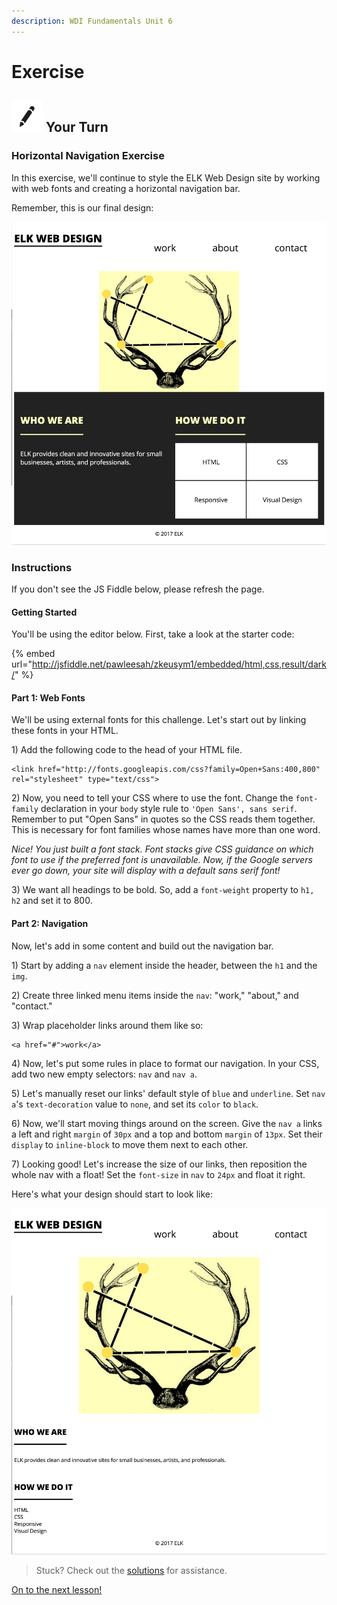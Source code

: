 ```yaml
---
description: WDI Fundamentals Unit 6
---
```


# Exercise

## ![Your Turn](../../.gitbook/assets/exercise%20%281%29.png) Your Turn

### Horizontal Navigation Exercise

In this exercise, we'll continue to style the ELK Web Design site by working with web fonts and creating a horizontal navigation bar.

Remember, this is our final design:

![](../../.gitbook/assets/elk-final%20%282%29.png)

### Instructions

If you don't see the JS Fiddle below, please refresh the page.

#### Getting Started

You'll be using the editor below. First, take a look at the starter code:

{% embed url="http://jsfiddle.net/pawleesah/zkeusym1/embedded/html,css,result/dark/" %}



#### Part 1: Web Fonts

We'll be using external fonts for this challenge. Let's start out by linking these fonts in your HTML.

1\) Add the following code to the head of your HTML file.

```markup
<link href="http://fonts.googleapis.com/css?family=Open+Sans:400,800" rel="stylesheet" type="text/css">
```

2\) Now, you need to tell your CSS where to use the font. Change the `font-family` declaration in your `body` style rule to `'Open Sans', sans serif`. Remember to put "Open Sans" in quotes so the CSS reads them together. This is necessary for font families whose names have more than one word.

_Nice! You just built a font stack. Font stacks give CSS guidance on which font to use if the preferred font is unavailable. Now, if the Google servers ever go down, your site will display with a default sans serif font!_

3\) We want all headings to be bold. So, add a `font-weight` property to `h1, h2` and set it to 800.

#### Part 2: Navigation

Now, let's add in some content and build out the navigation bar.

1\) Start by adding a `nav` element inside the header, between the `h1` and the `img`.

2\) Create three linked menu items inside the `nav`: "work," "about," and "contact."

3\) Wrap placeholder links around them like so:

```markup
<a href="#">work</a>
```

4\) Now, let's put some rules in place to format our navigation. In your CSS, add two new empty selectors: `nav` and `nav a`.

5\) Let's manually reset our links' default style of `blue` and `underline`. Set `nav a`'s `text-decoration` value to `none`, and set its `color` to `black`.

6\) Now, we'll start moving things around on the screen. Give the `nav a` links a left and right `margin` of `30px` and a top and bottom `margin` of `13px`. Set their `display` to `inline-block` to move them next to each other.

7\) Looking good! Let's increase the size of our links, then reposition the whole nav with a float! Set the `font-size` in `nav` to `24px` and float it right.

Here's what your design should start to look like:

![](../../.gitbook/assets/elk-with-floated-nav%20%281%29.png)

> Stuck? Check out the [solutions](../../exercise-solutions.md#horizontal-nav) for assistance.

[On to the next lesson!](../column-layout/)

